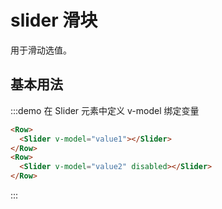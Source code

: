 # slider 滑块

用于滑动选值。

## 基本用法

:::demo 在 Slider 元素中定义 v-model 绑定变量

```html
<Row>
  <Slider v-model="value1"></Slider>
</Row>
<Row>
  <Slider v-model="value2" disabled></Slider>
</Row>
```
:::

<script>
  import Row from '@/components/row';
  import Slider from '@/components/slider';

  export default {
    components: {
      Row,
      Slider,
    },
    data() {
      return {
        value1: 30,
        value2: 10,
      };
    },
    methods: {
    },
  };
</script>